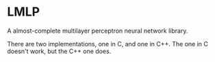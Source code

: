 # LMLP
A almost-complete multilayer perceptron neural network library.


There are two implementations, one in C, and one in C++.
The one in C doesn't work, but the C++ one does.
